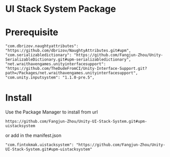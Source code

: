 # UI Stack System Package

# Prerequisite

```
"com.dbrizov.naughtyattributes": "https://github.com/dbrizov/NaughtyAttributes.git#upm",
"com.serializabledictionary": "https://github.com/Fangjun-Zhou/Unity-SerializableDictionary.git#upm-serializabledictionary",
"net.wraithavengames.unityinterfacesupport": "https://github.com/TheDudeFromCI/Unity-Interface-Support.git?path=/Packages/net.wraithavengames.unityinterfacesupport",
"com.unity.inputsystem": "1.1.0-pre.5",

```

# Install

Use the Package Manager to install from url

`https://github.com/Fangjun-Zhou/Unity-UI-Stack-System.git#upm-uistacksystem`

or add in the manifest.json

`"com.fintokmak.uistacksystem": "https://github.com/Fangjun-Zhou/Unity-UI-Stack-System.git#upm-uistacksystem"`